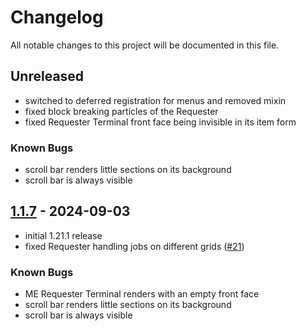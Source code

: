 # Changelog

All notable changes to this project will be documented in this file.

## Unreleased

- switched to deferred registration for menus and removed mixin
- fixed block breaking particles of the Requester
- fixed Requester Terminal front face being invisible in its item form

### Known Bugs

- scroll bar renders little sections on its background
- scroll bar is always visible

## [1.1.7] - 2024-09-03

- initial 1.21.1 release
- fixed Requester handling jobs on different grids ([#21](https://github.com/AlmostReliable/merequester/issues/21))

### Known Bugs

- ME Requester Terminal renders with an empty front face
- scroll bar renders little sections on its background
- scroll bar is always visible

<!-- Versions -->
[1.1.7]: https://github.com/AlmostReliable/merequester/releases/tag/v1.20.1-neoforge-1.1.7
